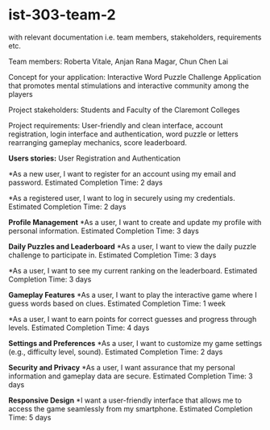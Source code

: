 # ist-303-team-2
with relevant documentation i.e. team members, stakeholders, requirements etc.

Team members: Roberta Vitale, Anjan Rana Magar, Chun Chen Lai

Concept for your application: Interactive Word Puzzle Challenge Application that promotes mental stimulations and interactive community among the players

Project stakeholders: Students and Faculty of the Claremont Colleges

Project requirements: User-friendly and clean interface, account registration, login interface and authentication, word puzzle or letters rearranging gameplay mechanics, score leaderboard.

**Users stories:**
User Registration and Authentication

*As a new user, I want to register for an account using my email and password.
Estimated Completion Time: 2 days

*As a registered user, I want to log in securely using my credentials.
Estimated Completion Time: 2 days

**Profile Management**
*As a user, I want to create and update my profile with personal information.
Estimated Completion Time: 3 days

**Daily Puzzles and Leaderboard**
*As a user, I want to view the daily puzzle challenge to participate in.
Estimated Completion Time: 3 days

*As a user, I want to see my current ranking on the leaderboard.
Estimated Completion Time: 3 days

**Gameplay Features**
*As a user, I want to play the interactive game where I guess words based on clues.
Estimated Completion Time: 1 week

*As a user, I want to earn points for correct guesses and progress through levels.
Estimated Completion Time: 4 days

**Settings and Preferences**
*As a user, I want to customize my game settings (e.g., difficulty level, sound).
Estimated Completion Time: 2 days

**Security and Privacy**
*As a user, I want assurance that my personal information and gameplay data are secure.
Estimated Completion Time: 3 days

**Responsive Design**
*I want a user-friendly interface that allows me to access the game seamlessly from my smartphone.
Estimated Completion Time: 5 days
